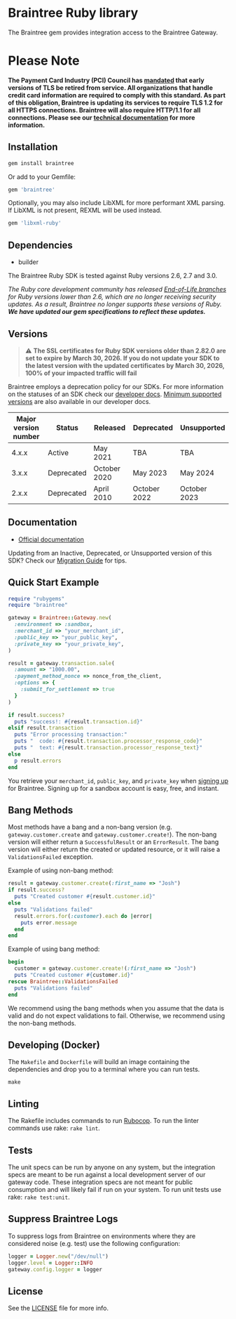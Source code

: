 # Braintree Ruby library

The Braintree gem provides integration access to the Braintree Gateway.

# Please Note
**The Payment Card Industry (PCI) Council has [mandated](https://blog.pcisecuritystandards.org/migrating-from-ssl-and-early-tls) that early versions of TLS be retired from service.  All organizations that handle credit card information are required to comply with this standard. As part of this obligation, Braintree is updating its services to require TLS 1.2 for all HTTPS connections. Braintree will also require HTTP/1.1 for all connections. Please see our [technical documentation](https://github.com/paypal/tls-update) for more information.**

## Installation

```ruby
gem install braintree
```

Or add to your Gemfile:

```ruby
gem 'braintree'
```

Optionally, you may also include LibXML for more performant XML parsing. If LibXML is not present, REXML will be used instead.

```ruby
gem 'libxml-ruby'
```

## Dependencies

* builder

The Braintree Ruby SDK is tested against Ruby versions 2.6, 2.7 and 3.0.

_The Ruby core development community has released [End-of-Life branches](https://www.ruby-lang.org/en/downloads/branches/) for Ruby versions lower than 2.6, which are no longer receiving security updates. As a result, Braintree no longer supports these versions of Ruby. **We have updated our gem specifications to reflect these updates.**_

## Versions
> :warning: **The SSL certificates for Ruby SDK versions older than 2.82.0 are set to expire by March 30, 2026. If you do not update your SDK to the latest version with the updated certificates by March 30, 2026, 100% of your impacted traffic will fail**

Braintree employs a deprecation policy for our SDKs. For more information on the statuses of an SDK check our [developer docs](https://developer.paypal.com/braintree/docs/reference/general/server-sdk-deprecation-policy). [Minimum supported versions](https://developer.paypal.com/braintree/docs/reference/general/best-practices/ruby#server-sdk-versions) are also available in our developer docs.

| Major version number | Status      | Released      | Deprecated   | Unsupported  |
| -------------------- | ----------- | ------------- | ------------ | ------------ |
| 4.x.x                | Active      | May 2021      | TBA          | TBA          |
| 3.x.x                | Deprecated  | October 2020  | May 2023     | May 2024     |
| 2.x.x                | Deprecated  | April 2010    | October 2022 | October 2023 |

## Documentation

* [Official documentation](https://developer.paypal.com/braintree/docs/start/hello-server/ruby)

Updating from an Inactive, Deprecated, or Unsupported version of this SDK? Check our [Migration Guide](https://developer.paypal.com/braintree/docs/reference/general/server-sdk-migration-guide/ruby) for tips.

## Quick Start Example

```ruby
require "rubygems"
require "braintree"

gateway = Braintree::Gateway.new(
  :environment => :sandbox,
  :merchant_id => "your_merchant_id",
  :public_key => "your_public_key",
  :private_key => "your_private_key",
)

result = gateway.transaction.sale(
  :amount => "1000.00",
  :payment_method_nonce => nonce_from_the_client,
  :options => {
    :submit_for_settlement => true
  }
)

if result.success?
  puts "success!: #{result.transaction.id}"
elsif result.transaction
  puts "Error processing transaction:"
  puts "  code: #{result.transaction.processor_response_code}"
  puts "  text: #{result.transaction.processor_response_text}"
else
  p result.errors
end
```

You retrieve your `merchant_id`, `public_key`, and `private_key` when [signing up](https://braintreepayments.com/get-started) for Braintree. Signing up for a sandbox account is easy, free, and instant.

## Bang Methods

Most methods have a bang and a non-bang version (e.g. `gateway.customer.create` and `gateway.customer.create!`).
The non-bang version will either return a `SuccessfulResult` or an `ErrorResult`. The bang version will either return
the created or updated resource, or it will raise a `ValidationsFailed` exception.

Example of using non-bang method:

```ruby
result = gateway.customer.create(:first_name => "Josh")
if result.success?
  puts "Created customer #{result.customer.id}"
else
  puts "Validations failed"
  result.errors.for(:customer).each do |error|
    puts error.message
  end
end
```

Example of using bang method:

```ruby
begin
  customer = gateway.customer.create!(:first_name => "Josh")
  puts "Created customer #{customer.id}"
rescue Braintree::ValidationsFailed
  puts "Validations failed"
end
```

We recommend using the bang methods when you assume that the data is valid and do not expect validations to fail.
Otherwise, we recommend using the non-bang methods.

## Developing (Docker)

The `Makefile` and `Dockerfile` will build an image containing the dependencies and drop you to a terminal where you can run tests.

```
make
```

## Linting

The Rakefile includes commands to run [Rubocop](https://github.com/rubocop/rubocop). To run the linter commands use rake: `rake lint`.

## Tests

The unit specs can be run by anyone on any system, but the integration specs are meant to be run against a local development
server of our gateway code.  These integration specs are not meant for public consumption and will likely fail if run on
your system. To run unit tests use rake: `rake test:unit`.

## Suppress Braintree Logs

To suppress logs from Braintree on environments where they are considered noise
(e.g. test) use the following configuration:

```ruby
logger = Logger.new("/dev/null")
logger.level = Logger::INFO
gateway.config.logger = logger
```

## License

See the [LICENSE](https://github.com/braintree/braintree_ruby/blob/master/LICENSE) file for more info.
